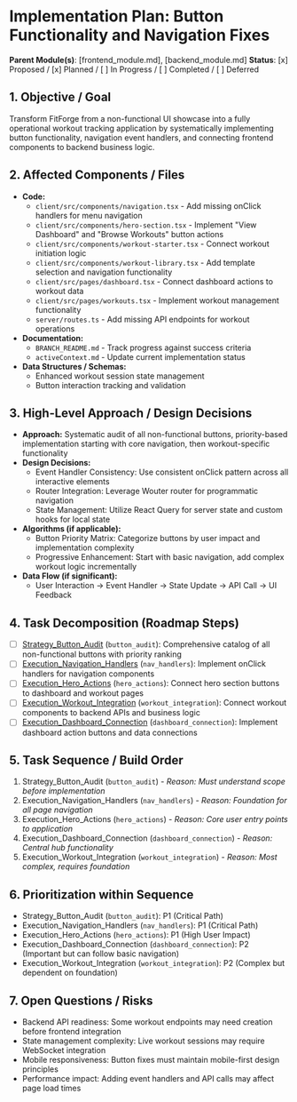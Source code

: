 # Implementation Plan: Button Functionality and Navigation Fixes

**Parent Module(s)**: [frontend_module.md], [backend_module.md]
**Status**: [x] Proposed / [x] Planned / [ ] In Progress / [ ] Completed / [ ] Deferred

## 1. Objective / Goal
Transform FitForge from a non-functional UI showcase into a fully operational workout tracking application by systematically implementing button functionality, navigation event handlers, and connecting frontend components to backend business logic.

## 2. Affected Components / Files
*   **Code:**
    *   `client/src/components/navigation.tsx` - Add missing onClick handlers for menu navigation
    *   `client/src/components/hero-section.tsx` - Implement "View Dashboard" and "Browse Workouts" button actions
    *   `client/src/components/workout-starter.tsx` - Connect workout initiation logic
    *   `client/src/components/workout-library.tsx` - Add template selection and navigation functionality
    *   `client/src/pages/dashboard.tsx` - Connect dashboard actions to workout data
    *   `client/src/pages/workouts.tsx` - Implement workout management functionality
    *   `server/routes.ts` - Add missing API endpoints for workout operations
*   **Documentation:**
    *   `BRANCH_README.md` - Track progress against success criteria
    *   `activeContext.md` - Update current implementation status
*   **Data Structures / Schemas:**
    *   Enhanced workout session state management
    *   Button interaction tracking and validation

## 3. High-Level Approach / Design Decisions
*   **Approach:** Systematic audit of all non-functional buttons, priority-based implementation starting with core navigation, then workout-specific functionality
*   **Design Decisions:**
    *   Event Handler Consistency: Use consistent onClick pattern across all interactive elements
    *   Router Integration: Leverage Wouter router for programmatic navigation
    *   State Management: Utilize React Query for server state and custom hooks for local state
*   **Algorithms (if applicable):**
    *   Button Priority Matrix: Categorize buttons by user impact and implementation complexity
    *   Progressive Enhancement: Start with basic navigation, add complex workout logic incrementally
*   **Data Flow (if significant):**
    *   User Interaction → Event Handler → State Update → API Call → UI Feedback

## 4. Task Decomposition (Roadmap Steps)
*   [ ] [Strategy_Button_Audit](memory-bank/task_button_audit.md) (`button_audit`): Comprehensive catalog of all non-functional buttons with priority ranking
*   [ ] [Execution_Navigation_Handlers](memory-bank/task_navigation_handlers.md) (`nav_handlers`): Implement onClick handlers for navigation components
*   [ ] [Execution_Hero_Actions](memory-bank/task_hero_actions.md) (`hero_actions`): Connect hero section buttons to dashboard and workout pages
*   [ ] [Execution_Workout_Integration](memory-bank/task_workout_integration.md) (`workout_integration`): Connect workout components to backend APIs and business logic
*   [ ] [Execution_Dashboard_Connection](memory-bank/task_dashboard_connection.md) (`dashboard_connection`): Implement dashboard action buttons and data connections

## 5. Task Sequence / Build Order
1. Strategy_Button_Audit (`button_audit`) - *Reason: Must understand scope before implementation*
2. Execution_Navigation_Handlers (`nav_handlers`) - *Reason: Foundation for all page navigation*
3. Execution_Hero_Actions (`hero_actions`) - *Reason: Core user entry points to application*
4. Execution_Dashboard_Connection (`dashboard_connection`) - *Reason: Central hub functionality*
5. Execution_Workout_Integration (`workout_integration`) - *Reason: Most complex, requires foundation*

## 6. Prioritization within Sequence
*   Strategy_Button_Audit (`button_audit`): P1 (Critical Path)
*   Execution_Navigation_Handlers (`nav_handlers`): P1 (Critical Path)
*   Execution_Hero_Actions (`hero_actions`): P1 (High User Impact)
*   Execution_Dashboard_Connection (`dashboard_connection`): P2 (Important but can follow basic navigation)
*   Execution_Workout_Integration (`workout_integration`): P2 (Complex but dependent on foundation)

## 7. Open Questions / Risks
*   Backend API readiness: Some workout endpoints may need creation before frontend integration
*   State management complexity: Live workout sessions may require WebSocket integration
*   Mobile responsiveness: Button fixes must maintain mobile-first design principles
*   Performance impact: Adding event handlers and API calls may affect page load times